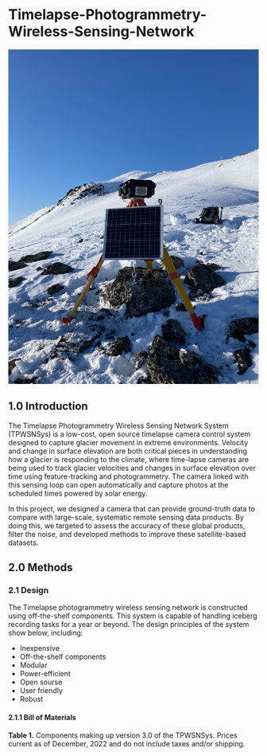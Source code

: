 <p align="justify">

# Timelapse-Photogrammetry-Wireless-Sensing-Network

![Image](https://github.com/WhiteMuyi/Timelapse-Photogrammetry-Wireless-Sensing-Network/blob/main/figure/FirstPage.jpeg)

## 1.0 Introduction

The Timelapse Photogrammetry Wireless Sensing Network System (TPWSNSys) is a low-cost, open source timelapse camera control system designed to capture glacier movement in extreme environments. Velocity and change in surface elevation are both critical pieces in understanding how a glacier is responding to the climate, where time-lapse cameras are being used to track glacier velocities and changes in surface elevation over time using feature-tracking and photogrammetry. The camera linked with this sensing loop can open automatically and capture photos at the scheduled times powered by solar energy. 

In this project, we designed a camera that can provide ground-truth data to compare with large-scale, systematic remote sensing data products. By doing this, we targeted to assess the accuracy of these global products, filter the noise, and developed methods to improve these satellite-based datasets.

## 2.0 Methods

### 2.1 Design

The Timelapse photogrammetry wireless sensing network is constructed using off-the-shelf components. This system is capable of handling iceberg recording tasks for a year or beyond. The design principles of the system show below, including:
* Inexpensive
* Off-the-shelf components
* Modular
* Power-efficient
* Open sourse
* User friendly
* Robust

#### 2.1.1 Bill of Materials
**Table 1.** Components making up version 3.0 of the TPWSNSys. Prices current as of December, 2022 and do not include taxes and/or shipping.
